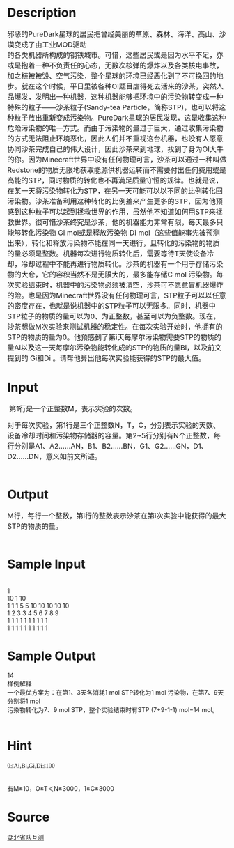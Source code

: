 
# Description

<div class="content"><div><span style="font-size: medium">邪恶的PureDark星球的居民把曾经美丽的草原、森林、海洋、高山、沙漠变成了由工业MOD驱动</span></div>
<div><span style="font-size: medium">的各类机器所构成的钢铁城市。可惜，这些居民或是因为水平不足，亦或是抱着一种不负责任的心态，</span><span style="font-size: medium">无数次核弹的爆炸以及各类核电事故，加之植被被毁、空气污染，整个星球的环境已经恶化到了不可挽</span><span style="font-size: medium">回的地步。就在这个时候，平日里被各种OI题目虐得死去活来的沙茶，突然人品爆发，发明出一种机器，这种</span><span style="font-size: medium">机器能够把环境中的污染物转变成一种特殊的粒子——沙茶粒子(Sandy-tea Particle，简称STP)，也可以</span><span style="font-size: medium">将这种粒子放出重新变成污染物。PureDark星球的居民发现，这是收集这种危险污染物的唯一方式。而</span><span style="font-size: medium">由于污染物的量过于巨大，通过收集污染物的方式无法阻止环境恶化，因此人们并不重视这台机器，也</span><span style="font-size: medium">没有人愿意协同沙茶完成自己的伟大设计，因此沙茶来到地球，找到了身为OI大牛的你。</span><span style="font-size: medium">因为Minecraft世界中没有任何物理可言，沙茶可以通过一种叫做Redstone的物质无限地获取能源</span><span style="font-size: medium">供机器运转而不需要付出任何费用或是高能的STP，同时物质的转化也不再满足质量守恒的规律。也就是</span><span style="font-size: medium">说，在某一天将污染物转化为STP，在另一天可能可以以不同的比例转化回污染物。沙茶准备利用这种转</span><span style="font-size: medium">化的比例差来产生更多的STP，因为他预感到这种粒子可以起到拯救世界的作用，虽然他不知道如何用</span><span style="font-size: medium">STP来拯救世界。很可惜沙茶终究是沙茶，他的机器能力非常有限，每天最多只能够转化污染物 Gi</span><span style="font-size: medium"> mol或是释放污染</span><span style="font-size: medium">物 Di mol（这些值能事先被预测出来），转化和释放污染物不能在同一天进行，且转化的污染物的物质</span><span style="font-size: medium">的量必须是整数。机器每次进行物质转化后，需要等待T天使设备冷却，冷却过程中不能再进行物质转</span><span style="font-size: medium">化。沙茶的机器有一个用于存储污染物的大仓，它的容积当然不是无限大的，最多能存储C mol 污染物。</span><span style="font-size: medium">每次实验结束时，机器中的污染物必须被清空，沙茶可不愿意冒机器爆炸的险。也是因为Minecraft世界</span><span style="font-size: medium">没有任何物理可言，STP粒子可以以任意的密度存在，也就是说机器中的STP粒子可以无限多。同时，</span><span style="font-size: medium">机器中STP粒子的物质的量可以为0、为正整数，甚至可以为负整数。</span><span style="font-size: medium">现在，沙茶想做M次实验来测试机器的稳定性。在每次实验开始时，他拥有的STP的物质的量为</span><span style="font-size: medium">0。他预感到了第i天每摩尔污染物需要STP的物质的量Ai</span><span style="font-size: medium">以及这一天每摩尔污染物能转化成的STP的物</span><span style="font-size: medium">质的量Bi</span><span style="font-size: medium">，以及前文提到的 Gi</span><span style="font-size: medium">和Di</span><span style="font-size: medium"> 。请帮他算出他每次实验能获得的STP的最大值。</span></div></div>

# Input

<div class="content"><p><span style="font-size: medium"> </span><span style="font-size: medium">第1行是一个正整数M，表示实验的次数。</span></p>
<div><span style="font-size: medium">对于每次实验，第1行是三个正整数N，T，C，分别表示实验的天数、设备冷却时间和污染物存储</span><span style="font-size: medium">器的容量。第2~5行分别有N个正整数，每行分别是A1、A2……AN，B1、B2……BN，G1、G2……</span><span style="font-size: medium">GN，D1、D2……DN，意义如前文所述。</span></div>
<div><span style="font-size: medium"> </span></div></div>

# Output

<div class="content"><div><span style="font-size: medium">M行，每行一个整数，第i行的整数表示沙茶在第i次实验中能获得的最大STP的物质的量。</span></div>
<div><span style="font-size: medium"> </span></div></div>

# Sample Input

<div class="content"><span class="sampledata"> <br/>
1<br/>
10 1 10<br/>
1 1 1 5 5 10 10 10 10 10<br/>
1 2 3 3 4 5 6 7 8 9<br/>
1 1 1 1 1 1 1 1 1 1<br/>
1 1 1 1 1 1 1 1 1 1<br/>
</span></div>

# Sample Output

<div class="content"><span class="sampledata">14<br/>
样例解释<br/>
一个最优方案为：在第1、3天各消耗1 mol STP转化为1 mol 污染物，在第7、9天分别将1 mol<br/>
污染物转化为7、9 mol STP，整个实验结束时有STP (7+9-1-1) mol=14 mol。<br/>
 <br/>
</span></div>

# Hint

<div class="content"><p></p><div style="text-align: left; line-height: normal; font-family: arial, verdana, sans-serif; font-size: medium"><span style="line-height: 21px; font-family: 黑体; font-size: 14px">0≤Ai,Bi,Gi,Di≤100</span></div><br/>
<p>有M≤10，O≤T＜N≤3000，1≤C≤3000</p><p></p></div>

# Source

<div class="content"><p><a href="problemset.php?search=湖北省队互测">湖北省队互测</a></p></div>


